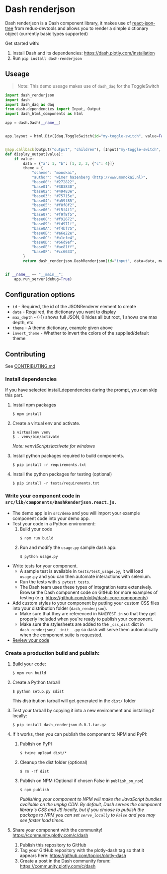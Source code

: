 # Dash renderjson

Dash renderjson is a Dash component library, it makes use of [react-json-tree](https://github.com/reduxjs/redux-devtools/tree/master/packages/react-json-tree) from redux-devtools and allows you to render a simple dictionary object (currently basic types supported)

Get started with:

1. Install Dash and its dependencies: https://dash.plotly.com/installation
2. Run `pip install dash-renderjson`

## Useage

> Note: This demo useage makes use of `dash_daq` for the ToggleSwitch

```python
import dash_renderjson
import dash
import dash_daq as daq
from dash.dependencies import Input, Output
import dash_html_components as html

app = dash.Dash(__name__)


app.layout = html.Div([daq.ToggleSwitch(id="my-toggle-switch", value=False), html.Div(id="output")])


@app.callback(Output("output", "children"), [Input("my-toggle-switch", "value")])
def display_output(value):
    if value:
        data = {"a": 1, "b": [1, 2, 3, {"c": 4}]}
        theme = {
            "scheme": "monokai",
            "author": "wimer hazenberg (http://www.monokai.nl)",
            "base00": "#272822",
            "base01": "#383830",
            "base02": "#49483e",
            "base03": "#75715e",
            "base04": "#a59f85",
            "base05": "#f8f8f2",
            "base06": "#f5f4f1",
            "base07": "#f9f8f5",
            "base08": "#f92672",
            "base09": "#fd971f",
            "base0A": "#f4bf75",
            "base0B": "#a6e22e",
            "base0C": "#a1efe4",
            "base0D": "#66d9ef",
            "base0E": "#ae81ff",
            "base0F": "#cc6633",
        }
        return dash_renderjson.DashRenderjson(id="input", data=data, max_depth=-1, theme=theme, invert_theme=True)


if __name__ == "__main__":
    app.run_server(debug=True)

```

## Configuration options

- `id` - Required, the id of the JSONRenderer element to create
- `data` - Required, the dictionary you want to display
- `max_depth` - (-1) shows full JSON, 0 hides all but root, 1 shows one max depth, etc
- `theme` - A theme dictionary, example given above
- `invert_theme` - Whether to invert the colors of the supplied/default theme

## Contributing

See [CONTRIBUTING.md](./CONTRIBUTING.md)

### Install dependencies

If you have selected install_dependencies during the prompt, you can skip this part.

1. Install npm packages
    ```
    $ npm install
    ```
2. Create a virtual env and activate.
    ```
    $ virtualenv venv
    $ . venv/bin/activate
    ```
    _Note: venv\Scripts\activate for windows_

3. Install python packages required to build components.
    ```
    $ pip install -r requirements.txt
    ```
4. Install the python packages for testing (optional)
    ```
    $ pip install -r tests/requirements.txt
    ```

### Write your component code in `src/lib/components/DashRenderjson.react.js`.

- The demo app is in `src/demo` and you will import your example component code into your demo app.
- Test your code in a Python environment:
    1. Build your code
        ```
        $ npm run build
        ```
    2. Run and modify the `usage.py` sample dash app:
        ```
        $ python usage.py
        ```
- Write tests for your component.
    - A sample test is available in `tests/test_usage.py`, it will load `usage.py` and you can then automate interactions with selenium.
    - Run the tests with `$ pytest tests`.
    - The Dash team uses these types of integration tests extensively. Browse the Dash component code on GitHub for more examples of testing (e.g. https://github.com/plotly/dash-core-components)
- Add custom styles to your component by putting your custom CSS files into your distribution folder (`dash_renderjson`).
    - Make sure that they are referenced in `MANIFEST.in` so that they get properly included when you're ready to publish your component.
    - Make sure the stylesheets are added to the `_css_dist` dict in `dash_renderjson/__init__.py` so dash will serve them automatically when the component suite is requested.
- [Review your code](./review_checklist.md)

### Create a production build and publish:

1. Build your code:
    ```
    $ npm run build
    ```
2. Create a Python tarball
    ```
    $ python setup.py sdist
    ```
    This distribution tarball will get generated in the `dist/` folder

3. Test your tarball by copying it into a new environment and installing it locally:
    ```
    $ pip install dash_renderjson-0.0.1.tar.gz
    ```

4. If it works, then you can publish the component to NPM and PyPI:
    1. Publish on PyPI
        ```
        $ twine upload dist/*
        ```
    2. Cleanup the dist folder (optional)
        ```
        $ rm -rf dist
        ```
    3. Publish on NPM (Optional if chosen False in `publish_on_npm`)
        ```
        $ npm publish
        ```
        _Publishing your component to NPM will make the JavaScript bundles available on the unpkg CDN. By default, Dash serves the component library's CSS and JS locally, but if you choose to publish the package to NPM you can set `serve_locally` to `False` and you may see faster load times._

5. Share your component with the community! https://community.plotly.com/c/dash
    1. Publish this repository to GitHub
    2. Tag your GitHub repository with the plotly-dash tag so that it appears here: https://github.com/topics/plotly-dash
    3. Create a post in the Dash community forum: https://community.plotly.com/c/dash
